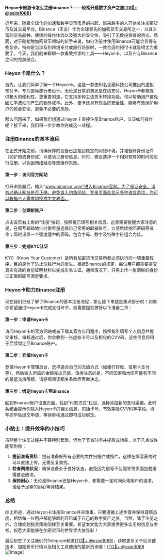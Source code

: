 **Heyon卡旅游卡怎么注册binance？——轻松开启数字资产之旅[[TG💪+ @esim1088](https://t.me/s/esim1088)]**

近年来，随着全球化的加速和数字货币市场的兴起，越来越多的人开始关注加密货币及其交易平台。Binance（币安）作为全球领先的加密货币交易所之一，以其丰富的交易品种、便捷的操作体验以及强大的安全性，吸引了无数投资者的目光。然而，对于刚接触加密货币领域的新手来说，如何注册并使用Binance可能会显得有些复杂。特别是当涉及到跨境支付或旅行场景时，一款合适的预付卡就显得尤为重要了。今天，我们就来聊聊一款备受推崇的工具——Heyon卡，以及它与Binance之间的完美结合。

### Heyon卡是什么？

首先，让我们简单了解一下Heyon卡。这是一款由知名金融科技公司推出的虚拟预付卡，专为国际旅行者设计。无论是日常消费还是在线支付，Heyon卡都能提供极大的便利性。更重要的是，它支持多种主流货币转换功能，可以帮助用户避免因汇率波动而产生的额外成本。此外，该卡还具有较高的安全性，能够有效保护用户的资金安全，避免不必要的风险。

那么问题来了，如果我们想通过Heyon卡直接注册Binance账户，又该如何操作呢？接下来，我们将一步步教你完成这一过程。

### 注册Binance的基本流程

在正式开始之前，请确保你的设备已连接到稳定的网络环境，并准备好身份证件（如护照或身份证）以便验证身份信息。同时，建议选择一个相对安静的时间段进行注册，以免因网络延迟导致操作失败。

#### 第一步：访问官方网站

打开浏览器后，输入“www.binance.com”进入Binance官网。为了保证安全，请务必确认网址是否正确，避免误入钓鱼网站。登录页面会显示多种语言选项，你可以根据个人需求切换成中文界面。

#### 第二步：创建新账户

点击首页右上角的“注册”按钮，按照提示填写相关信息。这里需要提醒大家注意的是，在填写邮箱地址时要尽量选择自己常用的邮箱账号，方便后续找回密码等操作；同时设置一个强度适中的密码，包含字母、数字及特殊字符组合为佳。

#### 第三步：完成KYC认证

KYC（Know Your Customer）是所有加密货币交易所都必须执行的一项重要程序，目的是为了防止洗钱行为的发生。根据Binance的规定，每位用户都需要提交真实有效的身份证明材料以完成实名认证。通常情况下，只需上传一张清晰的身份证正面照即可满足要求。

### Heyon卡助力Binance注册

现在我们已经了解了Binance的基本注册流程，那么接下来就是重点部分啦！如果你希望通过Heyon卡完成支付环节，则需要提前做好以下准备工作：

#### 第一步：申请Heyon卡

访问Heyon卡的官方网站或者下载其官方应用程序，按照指引填写个人信息并提交审核。审核通过后，你会收到一张虚拟卡号以及相应的CVV码，这些信息将用于后续绑定至Binance账户。

#### 第二步：充值Heyon卡

登录Heyon卡管理后台，选择适合自己的充值方式（如银行转账、信用卡支付等），然后输入所需的金额完成充值。值得注意的是，不同国家和地区可能有不同的最低充值限额，请仔细阅读相关条款后再做决定。

#### 第三步：绑定Heyon卡至Binance

回到Binance账户设置页面，找到“付款方式”栏目，选择添加新的支付渠道。此时系统会提示你输入Heyon卡的相关信息，包括卡号、有效期及CVV码等字段。填写完毕后提交申请，等待审核通过即可成功绑定。

### 小贴士：提升效率的小技巧

虽然整个注册过程并不算特别繁琐，但为了节省时间并提高成功率，以下几点或许能帮到你：

1. **提前准备资料**：提前准备好所有必要的文件扫描件或照片，这样在填写表格时可以直接上传，无需反复查找。
2. **检查网络状况**：确保设备处于良好状态，避免因为信号不佳而导致页面加载缓慢甚至崩溃。
3. **保持耐心**：无论是Binance还是Heyon卡，都需要一定时间处理用户的请求，请给予足够的耐心等待结果。

### 总结

综上所述，通过Heyon卡注册Binance并非难事，只要遵循上述步骤并保持谨慎态度，相信每一位用户都能够顺利开启属于自己的数字资产之旅。当然，除了注册之外，合理规划投资策略同样至关重要。希望本文能为大家提供更多实用的信息与参考，祝愿大家能够在加密货币的世界里大放异彩！

最后别忘了关注我们的Telegram频道[[TG💪+ @esim1088](https://t.me/s/esim1088)]，获取更多关于区块链技术、加密货币行情以及相关工具使用的最新资讯哦！[[TG💪+ @esim1088](https://t.me/s/esim1088) ![Image](https://i.postimg.cc/4NQfJmqS/Snipaste-2025-05-13-00-14-12.png)]